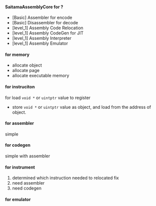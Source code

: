#### SaitamaAssemblyCore for ?

* [Basic]     Assembler for encode
* [Basic]     Disassembler for decode
* [level_1]   Assembly Code Relocation
* [level_1]   Assembly CodeGen for JIT
* [level_1]   Assembly Interpreter
* [level_1]   Assembly Emulator

#### for memory

* allocate object
* allocate page
* allocate executable memory

#### for instruciton 

for load `void *` or `uintptr` value to register

* store `void *` or `uintptr` value as object, and load from the address of object.

#### for assembler

simple

#### for codegen

simple with assembler

#### for instrument

1. determined which instruction needed to relocated fix
2. need assembler
3. need codegen

#### for emulator
